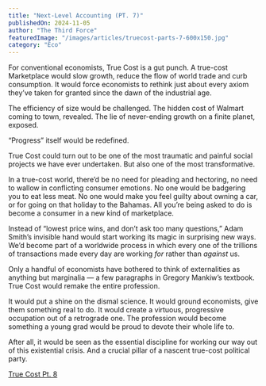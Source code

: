 ```yaml
---
title: "Next-Level Accounting (PT. 7)"
publishedOn: 2024-11-05
author: "The Third Force"
featuredImage: "/images/articles/truecost-parts-7-600x150.jpg"
category: "Eco"
---
```


For conventional economists, True Cost is a gut punch. A true-cost Marketplace would slow growth, reduce the flow of world trade and curb consumption. It would force economists to rethink just about every axiom they’ve taken for granted since the dawn of the industrial age.

The efficiency of size would be challenged. The hidden cost of Walmart coming to town, revealed. The lie of never-ending growth on a finite planet, exposed. &nbsp;

“Progress” itself would be redefined.

True Cost could turn out to be one of the most traumatic and painful social projects we have ever undertaken. But also one of the most transformative.

In a true-cost world, there’d be no need for pleading and hectoring, no need to wallow in conflicting consumer emotions. No one would be badgering you to eat less meat. No one would make you feel guilty about owning a car, or for going on that holiday to the Bahamas. All you’re being asked to do is become a consumer in a new kind of marketplace. &nbsp;

Instead of “lowest price wins, and don’t ask too many questions,” Adam Smith’s invisible hand would start working its magic in surprising new ways. We’d become part of a worldwide process in which every one of the trillions of transactions made every day are working *for* rather than *against* us.

Only a handful of economists have bothered to think of externalities as anything but marginalia — a few paragraphs in Gregory Mankiw’s textbook. True Cost would remake the entire profession.

It would put a shine on the dismal science. It would ground economists, give them something real to do. It would create a virtuous, progressive occupation out of a retrograde one. The profession would become something a young grad would be proud to devote their whole life to.

After all, it would be seen as the essential discipline for working our way out of this existential crisis. And a crucial pillar of a nascent true-cost political party.

[True Cost Pt. 8](http://www.adbusters.org/article/true-cost-in-the-political-sphere-pt-8)

